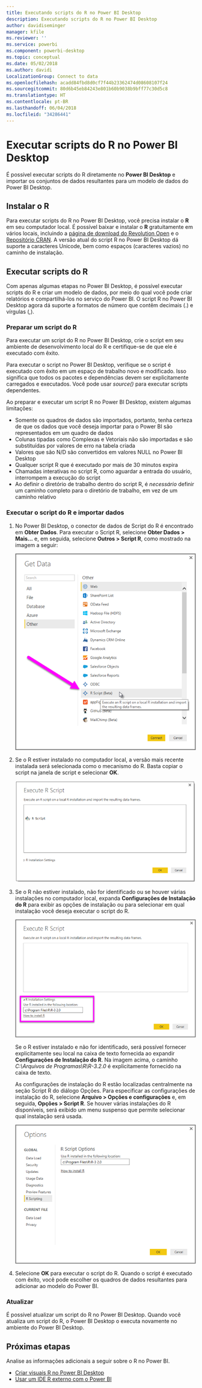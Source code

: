 ```yaml
---
title: Executando scripts do R no Power BI Desktop
description: Executando scripts do R no Power BI Desktop
author: davidiseminger
manager: kfile
ms.reviewer: ''
ms.service: powerbi
ms.component: powerbi-desktop
ms.topic: conceptual
ms.date: 05/02/2018
ms.author: davidi
LocalizationGroup: Connect to data
ms.openlocfilehash: acadd84fbd8d0cf7f44b23362474d08608107f24
ms.sourcegitcommit: 80d6b45eb84243e801b60b9038b9bff77c30d5c8
ms.translationtype: HT
ms.contentlocale: pt-BR
ms.lasthandoff: 06/04/2018
ms.locfileid: "34286441"
---
```

# <a name="run-r-scripts-in-power-bi-desktop"></a>Executar scripts do R no Power BI Desktop
É possível executar scripts do R diretamente no **Power BI Desktop** e importar os conjuntos de dados resultantes para um modelo de dados do Power BI Desktop.

## <a name="install-r"></a>Instalar o R
Para executar scripts do R no Power BI Desktop, você precisa instalar o **R** em seu computador local. É possível baixar e instalar o **R** gratuitamente em vários locais, incluindo a [página de download do Revolution Open](https://mran.revolutionanalytics.com/download/) e o [Repositório CRAN](https://cran.r-project.org/bin/windows/base/). A versão atual do script R no Power BI Desktop dá suporte a caracteres Unicode, bem como espaços (caracteres vazios) no caminho de instalação.

## <a name="run-r-scripts"></a>Executar scripts do R
Com apenas algumas etapas no Power BI Desktop, é possível executar scripts do R e criar um modelo de dados, por meio do qual você pode criar relatórios e compartilhá-los no serviço do Power BI. O script R no Power BI Desktop agora dá suporte a formatos de número que contêm decimais (.) e vírgulas (,).

### <a name="prepare-an-r-script"></a>Preparar um script do R
Para executar um script do R no Power BI Desktop, crie o script em seu ambiente de desenvolvimento local do R e certifique-se de que ele é executado com êxito.

Para executar o script no Power BI Desktop, verifique se o script é executado com êxito em um espaço de trabalho novo e modificado. Isso significa que todos os pacotes e dependências devem ser explicitamente carregados e executados. Você pode usar *source()* para executar scripts dependentes.

Ao preparar e executar um script R no Power BI Desktop, existem algumas limitações:

* Somente os quadros de dados são importados, portanto, tenha certeza de que os dados que você deseja importar para o Power BI são representados em um quadro de dados
* Colunas tipadas como Complexas e Vetoriais não são importadas e são substituídas por valores de erro na tabela criada
* Valores que são N/D são convertidos em valores NULL no Power BI Desktop
* Qualquer script R que é executado por mais de 30 minutos expira
* Chamadas interativas no script R, como aguardar a entrada do usuário, interrompem a execução do script
* Ao definir o diretório de trabalho dentro do script R, é *necessário* definir um caminho completo para o diretório de trabalho, em vez de um caminho relativo

### <a name="run-your-r-script-and-import-data"></a>Executar o script do R e importar dados
1. No Power BI Desktop, o conector de dados de Script do R é encontrado em **Obter Dados**. Para executar o Script R, selecione **Obter Dados &gt; Mais...** e, em seguida, selecione **Outros &gt; Script R**, como mostrado na imagem a seguir:
   
   ![](media/desktop-r-scripts/r-scripts-1.png)
2. Se o R estiver instalado no computador local, a versão mais recente instalada será selecionada como o mecanismo do R. Basta copiar o script na janela de script e selecionar **OK**.
   
   ![](media/desktop-r-scripts/r-scripts-2.png)
3. Se o R não estiver instalado, não for identificado ou se houver várias instalações no computador local, expanda **Configurações de Instalação do R** para exibir as opções de instalação ou para selecionar em qual instalação você deseja executar o script do R.
   
   ![](media/desktop-r-scripts/r-scripts-3.png)
   
   Se o R estiver instalado e não for identificado, será possível fornecer explicitamente seu local na caixa de texto fornecida ao expandir **Configurações de Instalação do R**. Na imagem acima, o caminho *C:\Arquivos de Programas\R\R-3.2.0* é explicitamente fornecido na caixa de texto.
   
   As configurações de instalação do R estão localizadas centralmente na seção Script R do diálogo Opções. Para especificar as configurações de instalação do R, selecione **Arquivo > Opções e configurações** e, em seguida, **Opções > Script R**. Se houver várias instalações do R disponíveis, será exibido um menu suspenso que permite selecionar qual instalação será usada.
   
   ![](media/desktop-r-scripts/r-scripts-4.png)
4. Selecione **OK** para executar o script do R. Quando o script é executado com êxito, você pode escolher os quadros de dados resultantes para adicionar ao modelo do Power BI.

### <a name="refresh"></a>Atualizar
É possível atualizar um script do R no Power BI Desktop. Quando você atualiza um script do R, o Power BI Desktop o executa novamente no ambiente do Power BI Desktop.

## <a name="next-steps"></a>Próximas etapas
Analise as informações adicionais a seguir sobre o R no Power BI.

* [Criar visuais R no Power BI Desktop](desktop-r-visuals.md)
* [Usar um IDE R externo com o Power BI](desktop-r-ide.md)


